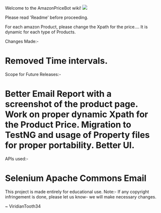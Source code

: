 Welcome to the AmazonPriceBot wiki!
![](https://avatars.githubusercontent.com/u/40498622?v=4)


Please read 'Readme' before proceeding.

For each amazon Product, please change the Xpath for the price.... It is dynamic for each type of Products.

Changes Made:-

Removed Time intervals.
================================================================== 
Scope for Future Releases:-

Better Email Report with a screenshot of the product page.
Work on proper dynamic Xpath for the Product Price.
Migration to TestNG and usage of Property files for proper portability.
Better UI.
================================================================== 
APIs used:-

Selenium
Apache Commons Email
================================================================== 
This project is made entirely for educational use. Note:- If any copyright infringement is done, please let us know- we will make necessary changes.

~ ViridianTooth34
